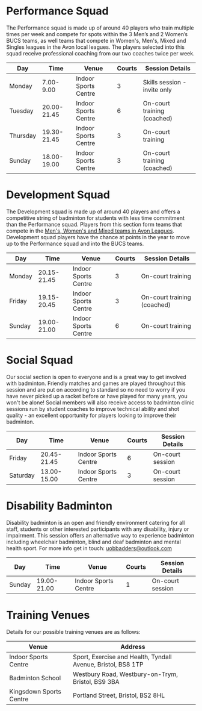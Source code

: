 # Performance Squad

The Performance squad is made up of around 40 players who train multiple times per week and compete for spots within the 3 Men’s and 2 Women’s BUCS teams, as well teams that compete in Women's, Men's, Mixed and Singles leagues in the Avon local leagues. The players selected into this squad receive professional coaching from our two coaches twice per week.

Day | Time | Venue | Courts | Session Details
--- | --- | --- | --- | ---
Monday | 7.00-9.00 | Indoor Sports Centre | 3 | Skills session - invite only 
Tuesday | 20.00-21.45 | Indoor Sports Centre | 6 | On-court training (coached)
Thursday | 19.30-21.45 | Indoor Sports Centre | 3 | On-court training 
Sunday | 18.00-19.00 | Indoor Sports Centre | 3 | On-court training (coached) 

# Development Squad

The Development squad is made up of around 40 players and offers a competitive string of badminton for students with less time commitment than the Performance squad. Players from this section form teams that compete in the [Men's, Women's and Mixed teams in Avon Leagues](https://www.avonba.org/). Development squad players have the chance at points in the year to move up to the Performance squad and into the BUCS teams.

Day | Time | Venue | Courts | Session Details
--- | --- | --- | --- | ---
Monday | 20.15-21.45 | Indoor Sports Centre | 3 | On-court training
Friday | 19.15-20.45 | Indoor Sports Centre | 3 | On-court training (coached)
Sunday | 19.00-21.00 | Indoor Sports Centre | 6 | On-court training

# Social Squad

Our social section is open to everyone and is a great way to get involved with badminton. Friendly matches and games are played throughout this session and are put on according to standard so no need to worry if you have never picked up a racket before or have played for many years, you won't be alone! Social members will also receive access to badminton clinic sessions run by student coaches to improve technical ability and shot quality - an excellent opportunity for players looking to improve their badminton.

Day | Time | Venue | Courts | Session Details
--- | --- | --- | --- | ---
Friday | 20.45-21.45 | Indoor Sports Centre | 6 | On-court session
Saturday | 13.00-15.00 | Indoor Sports Centre | 3 | On-court session

# Disability Badminton

Disability badminton is an open and friendly environment catering for all staff, students or other interested participants with any disability, injury or impairment. This session offers an alternative way to experience badminton including wheelchair badminton, blind and deaf badminton and mental health sport. For more info get in touch: [uobbadders@outlook.com](mailto://uobbadders@outlook.com)

Day | Time | Venue | Courts | Session Details
--- | --- | --- | --- | ---
Sunday | 19.00-21.00 | Indoor Sports Centre | 1 | On-court session


# Training Venues

Details for our possible training venues are as follows:

Venue | Address
--- | --- 
Indoor Sports Centre | Sport, Exercise and Health, Tyndall Avenue, Bristol, BS8 1TP  
Badminton School | Westbury Road, Westbury-on-Trym, Bristol, BS9 3BA 
Kingsdown Sports Centre | Portland Street, Bristol, BS2 8HL  
